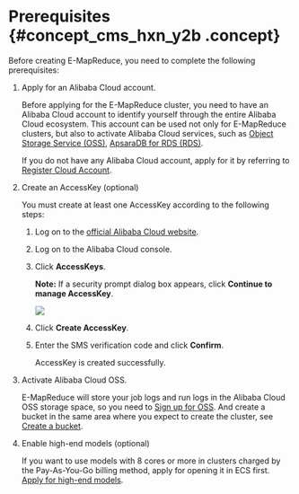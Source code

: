 # Prerequisites {#concept_cms_hxn_y2b .concept}

Before creating E-MapReduce, you need to complete the following prerequisites:

1.  Apply for an Alibaba Cloud account.

    Before applying for the E-MapReduce cluster, you need to have an Alibaba Cloud account to identify yourself through the entire Alibaba Cloud ecosystem. This account can be used not only for E-MapReduce clusters, but also to activate Alibaba Cloud services, such as [Object Storage Service \(OSS\)](http://www.alibabacloud.com/product/oss), [ApsaraDB for RDS \(RDS\)](http://www.alibabacloud.com/product/rds).

    If you do not have any Alibaba Cloud account, apply for it by referring to [Register Cloud Account](https://www.alibabacloud.com/help/doc-detail/50482.htm).

2.  Create an AccessKey \(optional\)

    You must create at least one AccessKey according to the following steps:

    1.  Log on to the [official Alibaba Cloud website](https://www.alibabacloud.com/).

    2.  Log on to the Alibaba Cloud console.
    3.  Click **AccessKeys**.

        **Note:** If a security prompt dialog box appears, click **Continue to manage AccessKey**.

        ![](http://static-aliyun-doc.oss-cn-hangzhou.aliyuncs.com/assets/img/17837/154052321310452_en-US.png)

    4.  Click **Create AccessKey**.
    5.  Enter the SMS verification code and click **Confirm**.

        AccessKey is created successfully.

3.  Activate Alibaba Cloud OSS.

    E-MapReduce will store your job logs and run logs in the Alibaba Cloud OSS storage space, so you need to [Sign up for OSS](https://www.alibabacloud.com/help/doc-detail/31884.htm). And create a bucket in the same area where you expect to create the cluster, see [Create a bucket](https://www.alibabacloud.com/help/doc-detail/31885.htm).

4.  Enable high-end models \(optional\)

    If you want to use models with 8 cores or more in clusters charged by the Pay-As-You-Go billing method, apply for opening it in ECS first. [Apply for high-end models](https://workorder.console.aliyun.com/console.htm).


